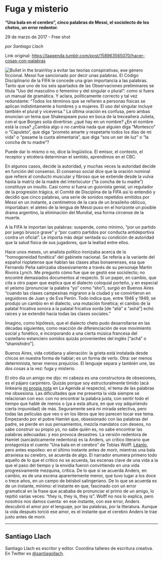 # Fuga y misterio

**“Una bala en el cerebro”, cinco palabras de Messi, el sociolecto de los chetos, un error redentor.**

29 de marzo de 2017 - Free shot

_por Santiago Llach_

Link original: https://laagenda.tumblr.com/post/158963565070/hacer-cosas-con-palabras

![Bullet in the brain](https://64.media.tumblr.com/696d8d00cf216081049ee9374d58c495/tumblr_inline_pk0l7cDTNr1t6q87u_500.jpg)Voy a evitar las teorías conspirativas, ese género ficcional. Messi fue sancionado por decir unas palabras. El Código Disciplinario de la FIFA le concede una gran importancia a las palabras. Tanto que uno de los seis apartados de las Observaciones preliminares se titula “Uso del masculino o femenino y del singular o plural”: como si fuera un manual de gramática. Y aclara, políticamente correcto y tal vez redundante: “Todos los términos que se refieren a personas físicas se aplican indistintamente a hombres y a mujeres. El uso del singular incluye también el plural y viceversa.” La última oración es confusa, pero ambas enuncian un tema que Shakespeare puso en boca de la treceañera Julieta, con el que Borges solía divertirse: ¿qué hay en un nombre? ¿En el nombre está la cosa? ¿Cambia algo o no cambia nada que alguien diga “Montesco” o “Capuleto”, que diga “prometo amarte y respetarte todos los días de mi vida” o “pasame la cuota alimentaria”, que diga “sos un ser de luz” o “la concha de tu madre”?


Puede dar lo mismo o no, dice la lingüística. El emisor, el contexto, el receptor y etcétera determinan el sentido, aprendimos en el CBC.


En algunos casos, decide la autoridad, y muchas veces la autoridad decide en función del consenso. El consenso social dice que la oración nominal que refiere al conducto muscular y fibroso que se extiende desde la vulva hasta la matriz de la madre del interlocutor (“la concha de tu madre”) constituye un insulto. Casi como si fuera un guionista genial, un regulador de la progresión trágica, el Comité de Disciplina de la FIFA así lo entendió y decidió que cinco palabras, una serie de sonidos repetidos emitidos por Messi en un instante, a centímetros de la cara de un brasileño oblicuo, importaban: el aleteo de la lengua de Messi puso en el horizonte un posible drama argentino, la eliminación del Mundial, esa forma circense de la muerte.


A la FIFA le importan las palabras: suspende, como mínimo, “por un partido por juego brusco grave” y “por cuatro partidos por conducta antideportiva contra un oficial”. Le importa más dejar sentada su condición de autoridad que la salud física de sus jugadores, que la lealtad entre ellos.


  
  
Hace unos meses, un analista político ironizaba acerca de la “homogeneidad fonética” del gabinete nacional. Se refería a la variante del español rioplatense que hablan las clases altas bonaerenses, esa que Fernando Peña satirizaba obsesivamente a través de su personaje Martín Rivoira Lynch. Me pregunto cómo fue que se gestó ese sociolecto; no encontré demasiados documentos al respecto. Sí un paper, en cambio, que cita a otro paper que explica que el dialecto coloquial porteño, y en especial el yeísmo (pronunciar la palabra “yo” como “sho”), surgió en Buenos Aires “cuando las clases campesinas migraron a la ciudad y se convirtieron en seguidores de Juan y de Eva Perón. Todo indica que, entre 1946 y 1949, se produjo un cambio en el dialecto, una mutación fonética; el cambio de la palatal fricativa sonora a la palatal fricativa sorda [de “aliá” a “ashá”] echó raíces y se extendió hacia todas las clases sociales.” 


Imagino, como hipótesis, que el dialecto cheto pudo desarrollarse en las décadas siguientes, como reacción de diferenciación de ese movimiento social y fonético, e incorporando a una cierta música francesa del castellano estanciero sonidos quizás provenientes del inglés [“achá” o “shanishidro”].


Buenos Aires, vida cotidiana y alienación: la grieta está instalada desde chicos en nuestra forma de hablar; es un forma de verlo. Otra: ser menos determinista, tener menos prejuicios. El lenguaje separa y también une, las dos cosas a la vez: fuga y misterio.


  
  
El otro día un amigo me dijo: mi cabeza es una constructora de obsesiones, es el pájaro carpintero. Quizás porque soy estructuralmente tímido (acá linkearía [mi propia nota](http://laagenda.buenosaires.gob.ar/post/146993219370/nunca-lo-justo-y-necesario) en La Agenda al respecto), el tema de las palabras me obsesiona. Las dificultades que me presenta la vida siempre se relacionan con eso: con no encontrar la palabra justa, con sentir todo el tiempo que hablé de menos o (ya a esta altura, en que voy adquiriendo cierta impunidad) de más. Seguramente será mi mirada selectiva, pero todas las películas que veo o en los libros que leo parecen tocar ese tema. Empezando por el pobre Hamlet que, obsesionado con las palabras del padre, se pierde en sus pensamientos, mezcla mandatos con deseos, no sabe construir su propio yo, no sabe quién es, no sabe encontrar las palabras adecuadas: y eso provoca desastres. La versión redentora de Hamlet (sarcásticamente redentora) es la Anders, un crítico literario que protagoniza el cuento “Una bala en el cerebro” de Tobias Wolff. [Léanlo](http://www.lamaquinadeltiempo.com/prosas/wolff01.html), pero antes espoileo: en el último instante antes de morir, mientras una bala atraviesa su cerebro, se acuerda de algo. El narrador enumera primero todo aquello de lo que el crítico no se acuerda, las escenas clave de una vida a la que el paso del tiempo y la envidia fueron convirtiendo en una vida progresivamente mezquina, crítica. De lo que sí se acuerda Anders, en cambio, es de una escena aparentemente menor, que tuvo lugar a los doce o trece años, en un campo de béisbol salingeriano. De lo que se acuerda es de un instante, mínimo: el instante en que, fascinado con un error gramatical en la frase que acababa de pronunciar el primo de un amigo, lo repitió varias veces: “they is, they is, they is”. Wolff no nos lo explica, pero nosotros nos damos cuenta: en ese instante, con ese error, Anders descubrió el amor por el lenguaje, por las palabras, por la literatura. Aunque la vida después torció ese amor, es el instante que el cerebro Anders le trae justo antes de morir.


  




---

 Santiago Llach
---------------

 Santiago Llach es escritor y editor. Coordina talleres de escritura creativa. En Twitter es [@santiagollach](https://twitter.com/santiagollach). 

